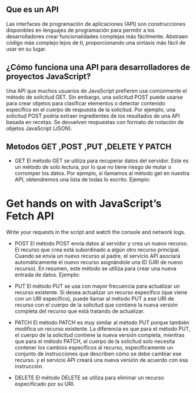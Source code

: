 ## Que es un API
Las interfaces de programación de aplicaciones (API) son construcciones disponibles en lenguajes de programación para permitir a los desarrolladores crear funcionalidades complejas más fácilmente. Abstraen código más complejo lejos de ti, proporcionando una sintaxis más fácil de usar en su lugar.

## ¿Cómo funciona una API para desarrolladores de proyectos JavaScript?
Una API que muchos usuarios de JavaScript prefieren usa comúnmente el método de solicitud GET. Sin embargo, una solicitud POST puede usarse para crear objetos para clasificar elementos o detectar contenido específico en el cuerpo de respuesta de la solicitud. Por ejemplo, una solicitud POST podría extraer ingredientes de los resultados de una API basada en recetas. Se devuelven respuestas con formato de notación de objetos JavaScript (JSON).

## Metodos GET ,POST ,PUT ,DELETE Y PATCH

* GET
    El método GET se utiliza para recuperar datos del servidor. Este es un método de solo lectura, por lo que no tiene riesgo de mutar o corromper los datos. Por ejemplo, si llamamos al método get en nuestra API, obtendremos una lista de todas lo escrito.
Ejemplo:
<!DOCTYPE html>
<html>
<body>
<h1>Get hands on with JavaScript’s Fetch API</h1>
<p>Write your requests in the script and watch the console and network logs.</p>
<script>
// GET retrieve all to-do’s
fetch('https://jsonplaceholder.typicode.com/todos')
.then(response => response.json())
.then(json => console.log(json))
// will return all resources
// GET retrieves the to-do with specific URI (in this case id = 5)
fetch('https://jsonplaceholder.typicode.com/todos/5')
.then(response => response.json())
.then(json => console.log(json))
/* will return this specific resource:
{
“userId”: 1,
“id”: 5,
“title”: “laboriosam mollitia et enim quasi adipisci quia provident illum”,
“completed”: false
}
*/
</script>
</body>
</html>


* POST
    El método POST envía datos al servidor y crea un nuevo recurso. El recurso que crea está subordinado a algún otro recurso principal. Cuando se envía un nuevo recurso al padre, el servicio API asociará automáticamente el nuevo recurso asignándole una ID (URI de nuevo recurso). En resumen, este método se utiliza para crear una nueva entrada de datos.
Ejemplo:
<script>
// POST adds a random id to the object sent
fetch('https://jsonplaceholder.typicode.com/todos', {
method: 'POST',
body: JSON.stringify({
userId: 1,
title: "clean room",
completed: false
}),
headers: {
"Content-type": "application/json; charset=UTF-8"
}
})
.then(response => response.json())
.then(json => console.log(json))
/* will return
{
“userId”: 1,
“title”: “clean room”,
“completed”: false,
“id”: 201
}
*/
</script>

* PUT
    El método PUT se usa con mayor frecuencia para actualizar un recurso existente. Si desea actualizar un recurso específico (que viene con un URI específico), puede llamar al método PUT a ese URI de recurso con el cuerpo de la solicitud que contiene la nueva versión completa del recurso que está tratando de actualizar.
<script>
// PUT to the resource with id = 5 to change the name of task
fetch('https://jsonplaceholder.typicode.com/todos/5', {
method: 'PUT',
body: JSON.stringify({
userId: 1,
id: 5,
title: "hello task",
completed: false
}),
headers: {
"Content-type": "application/json; charset=UTF-8"
}
})
.then(response => response.json())
.then(json => console.log(json))
/* will return
{
“userId”: 1,
“id”: 5,
“title”: “hello task”,
“completed”: false
}
*/
</script>

* PATCH
    El método PATCH es muy similar al método PUT porque también modifica un recurso existente. La diferencia es que para el método PUT, el cuerpo de la solicitud contiene la nueva versión completa, mientras que para el método PATCH, el cuerpo de la solicitud solo necesita contener los cambios específicos al recurso, específicamente un conjunto de instrucciones que describen cómo se debe cambiar ese recurso. y el servicio API creará una nueva versión de acuerdo con esa instrucción.

<script>
    // PATCH to the resource id = 1
// update that task is completed
fetch('https://jsonplaceholder.typicode.com/todos/1', {
method: 'PATCH',
body: JSON.stringify({
completed: true
}),
headers: {
"Content-type": "application/json; charset=UTF-8"
}
})
.then(response => response.json())
.then(json => console.log(json))
/* will return
{
“userId”: 1,
“id”: 1,
“title”: “delectus aut autem”,
“completed”: true
}
*/
</script>

* DELETE
    El método DELETE se utiliza para eliminar un recurso especificado por su URI.

<script>
    // DELETE task with id = 1
fetch('https://jsonplaceholder.typicode.com/todos/1', {
method: 'DELETE'
})
// empty response: {}
</script>
